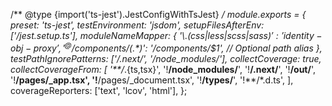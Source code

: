 /** @type {import('ts-jest').JestConfigWithTsJest} */
module.exports = {
  preset: 'ts-jest',
  testEnvironment: 'jsdom',
  setupFilesAfterEnv: ['<rootDir>/jest.setup.ts'],
  moduleNameMapper: {
    '\\.(css|less|scss|sass)$': 'identity-obj-proxy',
    '^@/components/(.*)$': '<rootDir>/components/$1', // Optional path alias
  },
  testPathIgnorePatterns: ['<rootDir>/.next/', '<rootDir>/node_modules/'],
  collectCoverage: true,
  collectCoverageFrom: [
    '**/*.{ts,tsx}',
    '!**/node_modules/**',
    '!**/.next/**',
    '!**/out/**',
    '!**/pages/_app.tsx',
    '!**/pages/_document.tsx',
    '!**/types/**',
    '!**/*.d.ts',
  ],
  coverageReporters: ['text', 'lcov', 'html'],
};
